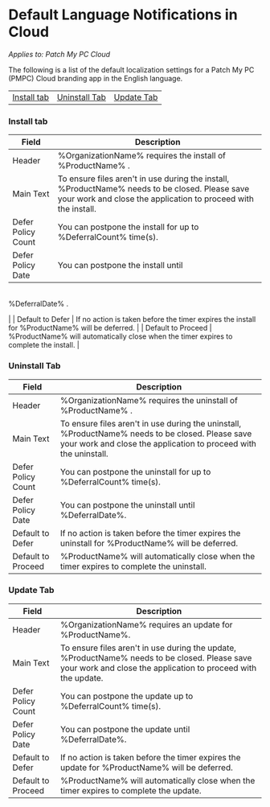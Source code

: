 # Default Language Notifications in Cloud

_Applies to: Patch My PC Cloud_

The following is a list of the default localization settings for a Patch My PC (PMPC) Cloud branding app in the English language.

|                                                                       |                                                                           |                                                                     |
| --------------------------------------------------------------------- | ------------------------------------------------------------------------- | ------------------------------------------------------------------- |
| [Install tab](default-language-notifications-in-cloud.md#install-tab) | [Uninstall Tab](default-language-notifications-in-cloud.md#uninstall-tab) | [Update Tab](default-language-notifications-in-cloud.md#update-tab) |

### Install tab

| Field              | Description                                                                                                                                                                |
| ------------------ | -------------------------------------------------------------------------------------------------------------------------------------------------------------------------- |
| Header             | %OrganizationName%&#xD; requires the install of %ProductName%&#xD;.                                                                                                        |
| Main Text          | To ensure files aren't in use during the install,&#xD; %ProductName%&#xD; needs to be closed. Please save your work and close the application to proceed with the install. |
| Defer Policy Count | You can postpone the install for up to&#xD; %DeferralCount% time(s).                                                                                                       |
| Defer Policy Date  | <p>You can postpone the install until
<br>%DeferralDate%
.</p>                                                                                                             |
| Default to Defer   | If no action is taken before the timer expires the install for %ProductName% will be deferred.                                                                             |
| Default to Proceed | %ProductName%&#xD; will automatically close when the timer expires to complete the install.                                                                                |

### Uninstall Tab

| Field              | Description                                                                                                                                                               |
| ------------------ | ------------------------------------------------------------------------------------------------------------------------------------------------------------------------- |
| Header             | %OrganizationName%&#xD; requires the uninstall of %ProductName%&#xD;.                                                                                                     |
| Main Text          | To ensure files aren't in use during the uninstall,&#xD; %ProductName% needs to be closed. Please save your work and close the application to proceed with the uninstall. |
| Defer Policy Count | You can postpone the uninstall for up to %DeferralCount% time(s).                                                                                                         |
| Defer Policy Date  | You can postpone the uninstall until %DeferralDate%.                                                                                                                      |
| Default to Defer   | If no action is taken before the timer expires the uninstall for %ProductName% will be deferred.                                                                          |
| Default to Proceed | %ProductName%&#xD; will automatically close when the timer expires to complete the uninstall.                                                                             |

### Update Tab

| Field              | Description                                                                                                                                                    |
| ------------------ | -------------------------------------------------------------------------------------------------------------------------------------------------------------- |
| Header             | %OrganizationName% requires an update for&#xD; %ProductName%.                                                                                                  |
| Main Text          | To ensure files aren't in use during the update, %ProductName% needs to be closed. Please save your work and close the application to proceed with the update. |
| Defer Policy Count | You can postpone the update up to %DeferralCount% time(s).                                                                                                     |
| Defer Policy Date  | You can postpone the update until&#xD; %DeferralDate%.                                                                                                         |
| Default to Defer   | If no action is taken before the timer expires the update for %ProductName% will be deferred.                                                                  |
| Default to Proceed | %ProductName%&#xD; will automatically close when the timer expires to complete the update.                                                                     |